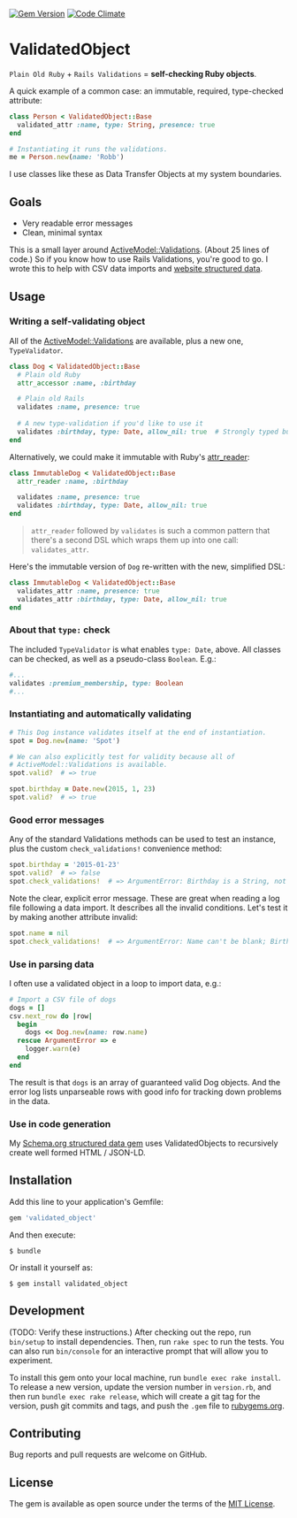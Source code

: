 [![Gem Version](https://badge.fury.io/rb/validated_object.svg)](https://badge.fury.io/rb/validated_object)  [![Code Climate](https://codeclimate.com/github/dogweather/validated_object/badges/gpa.svg)](https://codeclimate.com/github/dogweather/validated_object)

# ValidatedObject

`Plain Old Ruby` + `Rails Validations` = **self-checking Ruby objects**.

A quick example of a common case: an immutable,
required, type-checked attribute:

```ruby
class Person < ValidatedObject::Base
  validated_attr :name, type: String, presence: true
end

# Instantiating it runs the validations.
me = Person.new(name: 'Robb')
```

I use classes like these as Data Transfer Objects at my system boundaries.


## Goals

* Very readable error messages
* Clean, minimal syntax

This is a small layer around
[ActiveModel::Validations](http://api.rubyonrails.org/classes/ActiveModel/Validations/ClassMethods.html#method-i-validates). (About 25 lines of code.) So if you know how to use Rails Validations, you're good to go. I wrote this to help with CSV data imports and [website structured data](https://github.com/dogweather/schema-dot-org).


## Usage


### Writing a self-validating object

All of the [ActiveModel::Validations](http://api.rubyonrails.org/classes/ActiveModel/Validations/ClassMethods.html#method-i-validates) are available, plus a new one, `TypeValidator`.

```ruby
class Dog < ValidatedObject::Base
  # Plain old Ruby
  attr_accessor :name, :birthday

  # Plain old Rails
  validates :name, presence: true
  
  # A new type-validation if you'd like to use it
  validates :birthday, type: Date, allow_nil: true  # Strongly typed but optional
end
```

Alternatively, we could make it immutable with Ruby's [attr_reader](https://bootrails.com/blog/ruby-attr-accessor-attr-writer-attr-reader/#2-attr_reader-attr_writer--attr_accessor):

```ruby
class ImmutableDog < ValidatedObject::Base
  attr_reader :name, :birthday

  validates :name, presence: true
  validates :birthday, type: Date, allow_nil: true
end
```

> `attr_reader` followed by `validates` is such a common pattern that
> there's a second DSL which wraps them up into one call: `validates_attr`.

Here's the immutable version of `Dog` re-written with the new, simplified DSL:

```ruby
class ImmutableDog < ValidatedObject::Base
  validates_attr :name, presence: true
  validates_attr :birthday, type: Date, allow_nil: true 
end
```

### About that `type:` check

The included `TypeValidator` is what enables `type: Date`, above. All classes can be checked, as well as a pseudo-class `Boolean`. E.g.:

```ruby
#...
validates :premium_membership, type: Boolean
#...
```

### Instantiating and automatically validating

```ruby
# This Dog instance validates itself at the end of instantiation.
spot = Dog.new(name: 'Spot')
```

```ruby
# We can also explicitly test for validity because all of
# ActiveModel::Validations is available.
spot.valid?  # => true

spot.birthday = Date.new(2015, 1, 23)
spot.valid?  # => true
```

### Good error messages

Any of the standard Validations methods can be
used to test an instance, plus the custom `check_validations!` convenience method:

```ruby
spot.birthday = '2015-01-23'
spot.valid?  # => false
spot.check_validations!  # => ArgumentError: Birthday is a String, not a Date
```

Note the clear, explicit error message. These are great when reading a log
file following a data import. It describes all the invalid conditions. Let's 
test it by making another attribute invalid:

```ruby
spot.name = nil
spot.check_validations!  # => ArgumentError: Name can't be blank; Birthday is a String, not a Date
```


### Use in parsing data

I often use a validated object in a loop to import data, e.g.:

```ruby
# Import a CSV file of dogs
dogs = []
csv.next_row do |row|
  begin
    dogs << Dog.new(name: row.name)
  rescue ArgumentError => e
    logger.warn(e)
  end
end
```

The result is that `dogs` is an array of guaranteed valid Dog objects. And the
error log lists unparseable rows with good info for tracking down problems in
the data.

### Use in code generation

My [Schema.org structured data gem](https://github.com/dogweather/schema-dot-org) uses ValidatedObjects to recursively create well formed HTML / JSON-LD. 

## Installation

Add this line to your application's Gemfile:

```ruby
gem 'validated_object'
```

And then execute:

    $ bundle

Or install it yourself as:

    $ gem install validated_object



## Development

(TODO: Verify these instructions.) After checking out the repo, run `bin/setup`
to install dependencies. Then, run `rake spec` to run the tests. You can also
run `bin/console` for an interactive prompt that will allow you to experiment.

To install this gem onto your local machine, run `bundle exec rake install`. To
release a new version, update the version number in `version.rb`, and then run
`bundle exec rake release`, which will create a git tag for the version, push
git commits and tags, and push the `.gem` file to
[rubygems.org](https://rubygems.org).

## Contributing

Bug reports and pull requests are welcome on GitHub.


## License

The gem is available as open source under the terms of the [MIT License](http://opensource.org/licenses/MIT).
